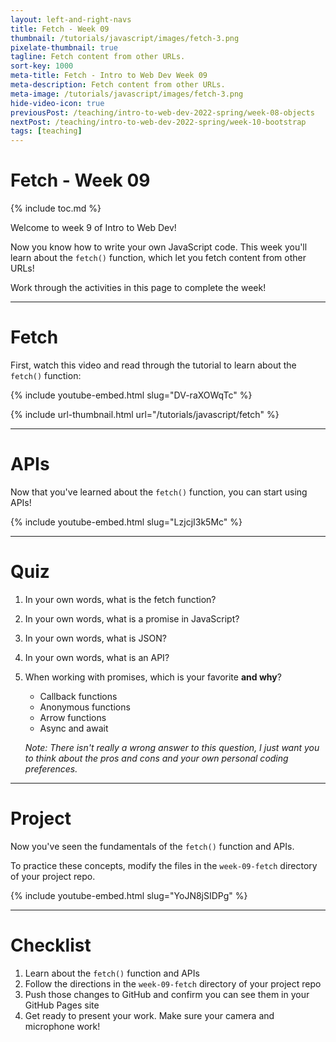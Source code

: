 ```yaml
---
layout: left-and-right-navs
title: Fetch - Week 09
thumbnail: /tutorials/javascript/images/fetch-3.png
pixelate-thumbnail: true
tagline: Fetch content from other URLs.
sort-key: 1000
meta-title: Fetch - Intro to Web Dev Week 09
meta-description: Fetch content from other URLs.
meta-image: /tutorials/javascript/images/fetch-3.png
hide-video-icon: true
previousPost: /teaching/intro-to-web-dev-2022-spring/week-08-objects
nextPost: /teaching/intro-to-web-dev-2022-spring/week-10-bootstrap
tags: [teaching]
---
```


# Fetch - Week 09

{% include toc.md %}

Welcome to week 9 of Intro to Web Dev!

Now you know how to write your own JavaScript code. This week you'll learn about the `fetch()` function, which let you fetch content from other URLs!

Work through the activities in this page to complete the week!

---

# Fetch

First, watch this video and read through the tutorial to learn about the `fetch()` function:

{% include youtube-embed.html slug="DV-raXOWqTc" %}

{% include url-thumbnail.html url="/tutorials/javascript/fetch" %}

---

# APIs

Now that you've learned about the `fetch()` function, you can start using APIs!

{% include youtube-embed.html slug="LzjcjI3k5Mc" %}

---

# Quiz

1. In your own words, what is the fetch function?

2. In your own words, what is a promise in JavaScript?

3. In your own words, what is JSON?

4. In your own words, what is an API?

5. When working with promises, which is your favorite **and why**?

   - Callback functions
   - Anonymous functions
   - Arrow functions
   - Async and await

   *Note: There isn't really a wrong answer to this question, I just want you to think about the pros and cons and your own personal coding preferences.*

---

# Project

Now you've seen the fundamentals of the `fetch()` function and APIs.

To practice these concepts, modify the files in the `week-09-fetch` directory of your project repo.

{% include youtube-embed.html slug="YoJN8jSIDPg" %}

---

# Checklist

1. Learn about the `fetch()` function and APIs
2. Follow the directions in the `week-09-fetch` directory of your project repo
3. Push those changes to GitHub and confirm you can see them in your GitHub Pages site
4. Get ready to present your work. Make sure your camera and microphone work!

